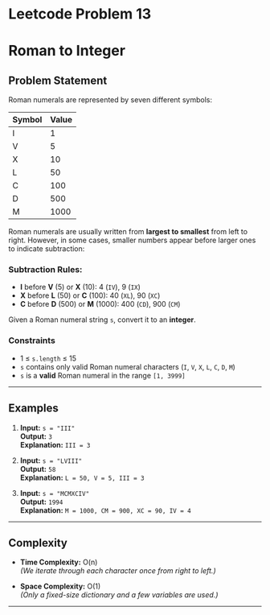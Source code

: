 # Leetcode Problem 13
# Roman to Integer

## Problem Statement

Roman numerals are represented by seven different symbols:

| Symbol | Value |
|--------|-------|
| I      | 1     |
| V      | 5     |
| X      | 10    |
| L      | 50    |
| C      | 100   |
| D      | 500   |
| M      | 1000  |

Roman numerals are usually written from **largest to smallest** from left to right. However, in some cases, smaller numbers appear before larger ones to indicate subtraction:

### Subtraction Rules:
- **I** before **V** (5) or **X** (10): 4 (`IV`), 9 (`IX`)
- **X** before **L** (50) or **C** (100): 40 (`XL`), 90 (`XC`)
- **C** before **D** (500) or **M** (1000): 400 (`CD`), 900 (`CM`)

Given a Roman numeral string `s`, convert it to an **integer**.

### Constraints
- 1 ≤ `s.length` ≤ 15  
- `s` contains only valid Roman numeral characters (`I`, `V`, `X`, `L`, `C`, `D`, `M`)
- `s` is a **valid** Roman numeral in the range `[1, 3999]`

---

## Examples

1. **Input:** `s = "III"`  
   **Output:** `3`  
   **Explanation:** `III = 3`

2. **Input:** `s = "LVIII"`  
   **Output:** `58`  
   **Explanation:** `L = 50, V = 5, III = 3`

3. **Input:** `s = "MCMXCIV"`  
   **Output:** `1994`  
   **Explanation:** `M = 1000, CM = 900, XC = 90, IV = 4`

---

## Complexity

- **Time Complexity:** O(n)  
  *(We iterate through each character once from right to left.)*

- **Space Complexity:** O(1)  
  *(Only a fixed-size dictionary and a few variables are used.)*

---
